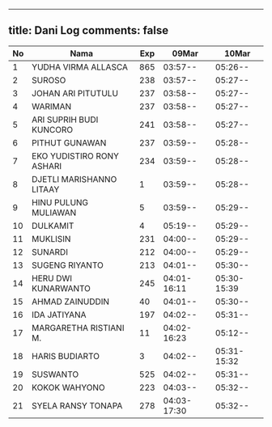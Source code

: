 
---
title: Dani Log
comments: false
---

| No | Nama | Exp | 09Mar | 10Mar |
|-----|-----|-----|-----|-----|
| 1 | YUDHA VIRMA ALLASCA | 865 | 03:57-- | 05:26-- |
| 2 | SUROSO | 238 | 03:57-- | 05:27-- |
| 3 | JOHAN ARI PITUTULU | 237 | 03:58-- | 05:27-- |
| 4 | WARIMAN | 237 | 03:58-- | 05:27-- |
| 5 | ARI SUPRIH BUDI KUNCORO | 241 | 03:58-- | 05:27-- |
| 6 | PITHUT GUNAWAN | 237 | 03:59-- | 05:28-- |
| 7 | EKO YUDISTIRO RONY ASHARI | 234 | 03:59-- | 05:28-- |
| 8 | DJETLI MARISHANNO LITAAY | 1 | 03:59-- | 05:28-- |
| 9 | HINU PULUNG MULIAWAN | 5 | 03:59-- | 05:29-- |
| 10 | DULKAMIT | 4 | 05:19-- | 05:29-- |
| 11 | MUKLISIN | 231 | 04:00-- | 05:29-- |
| 12 | SUNARDI | 212 | 04:00-- | 05:29-- |
| 13 | SUGENG RIYANTO | 213 | 04:01-- | 05:30-- |
| 14 | HERU DWI KUNARWANTO | 245 | 04:01-16:11 | 05:30-15:39 |
| 15 | AHMAD ZAINUDDIN | 40 | 04:01-- | 05:30-- |
| 16 | IDA JATIYANA | 197 | 04:02-- | 05:31-- |
| 17 | MARGARETHA RISTIANI M. | 11 | 04:02-16:23 | 05:12-- |
| 18 | HARIS BUDIARTO | 3 | 04:02-- | 05:31-15:32 |
| 19 | SUSWANTO | 525 | 04:02-- | 05:31-- |
| 20 | KOKOK WAHYONO | 223 | 04:03-- | 05:32-- |
| 21 | SYELA RANSY TONAPA | 278 | 04:03-17:30 | 05:32-- |
